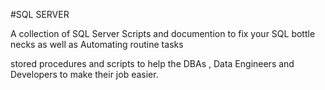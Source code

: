 #SQL SERVER   

A  collection of SQL Server Scripts  and documention  to fix your SQL bottle necks as well as Automating  routine tasks 

stored procedures and scripts to help the DBAs , Data Engineers  and Developers to make their job easier.
